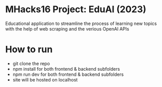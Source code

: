 # MHacks16 Project: EduAI (2023)
Educational application to streamline the process of learning new topics with the help of web scraping and the verious OpenAI APIs

# How to run
- git clone the repo
- npm install for both frontend & backend subfolders
- npm run dev for both frontend & backend subfolders
- site will be hosted on localhost
